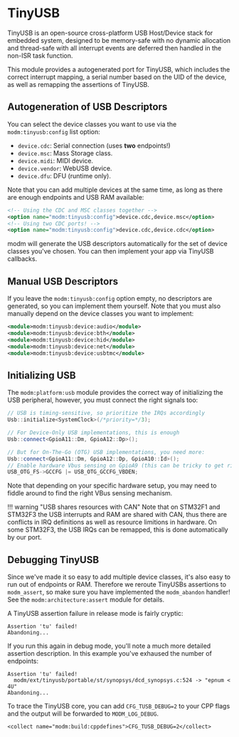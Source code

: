 # TinyUSB

TinyUSB is an open-source cross-platform USB Host/Device stack for embedded
system, designed to be memory-safe with no dynamic allocation and thread-safe
with all interrupt events are deferred then handled in the non-ISR task
function.

This module provides a autogenerated port for TinyUSB, which includes the
correct interrupt mapping, a serial number based on the UID of the device,
as well as remapping the assertions of TinyUSB.


## Autogeneration of USB Descriptors

You can select the device classes you want to use via the `modm:tinyusb:config`
list option:

- `device.cdc`: Serial connection (uses **two** endpoints!)
- `device.msc`: Mass Storage class.
- `device.midi`: MIDI device.
- `device.vendor`: WebUSB device.
- `device.dfu`: DFU (runtime only).

Note that you can add multiple devices at the same time, as long as there are
enough endpoints and USB RAM available:

```xml
<!-- Using the CDC and MSC classes together -->
<option name="modm:tinyusb:config">device.cdc,device.msc</option>
<!-- Using two CDC ports! -->
<option name="modm:tinyusb:config">device.cdc,device.cdc</option>
```

modm will generate the USB descriptors automatically for the set of device
classes you've chosen. You can then implement your app via TinyUSB callbacks.


## Manual USB Descriptors

If you leave the `modm:tinyusb:config` option empty, no descriptors are
generated, so you can implement them yourself. Note that you must also
manually depend on the device classes you want to implement:

```xml
<module>modm:tinyusb:device:audio</module>
<module>modm:tinyusb:device:bth</module>
<module>modm:tinyusb:device:hid</module>
<module>modm:tinyusb:device:net</module>
<module>modm:tinyusb:device:usbtmc</module>
```


## Initializing USB

The `modm:platform:usb` module provides the correct way of initializing the USB
peripheral, however, you must connect the right signals too:

```cpp
// USB is timing-sensitive, so prioritize the IRQs accordingly
Usb::initialize<SystemClock>(/*priority=*/3);

// For Device-Only USB implementations, this is enough
Usb::connect<GpioA11::Dm, GpioA12::Dp>();

// But for On-The-Go (OTG) USB implementations, you need more:
Usb::connect<GpioA11::Dm, GpioA12::Dp, GpioA10::Id>();
// Enable hardware Vbus sensing on GpioA9 (this can be tricky to get right!)
USB_OTG_FS->GCCFG |= USB_OTG_GCCFG_VBDEN;
```

Note that depending on your specific hardware setup, you may need to fiddle
around to find the right VBus sensing mechanism.

!!! warning "USB shares resources with CAN"
	Note that on STM32F1 and STM32F3 the USB interrupts and RAM are shared with CAN,
	thus there are conflicts in IRQ definitions as well as resource limitions in
	hardware. On some STM32F3, the USB IRQs can be remapped, this is done
	automatically by our port.


## Debugging TinyUSB

Since we've made it so easy to add multiple device classes, it's also easy to
run out of endpoints or RAM. Therefore we reroute TinyUSBs assertions to
`modm_assert`, so make sure you have implemented the `modm_abandon` handler!
See the `modm:architecture:assert` module for details.

A TinyUSB assertion failure in release mode is fairly cryptic:

```
Assertion 'tu' failed!
Abandoning...
```

If you run this again in debug mode, you'll note a much more detailed assertion
description. In this example you've exhaused the number of endpoints:

```
Assertion 'tu' failed!
  modm/ext/tinyusb/portable/st/synopsys/dcd_synopsys.c:524 -> "epnum < 4U"
Abandoning...
```

To trace the TinyUSB core, you can add `CFG_TUSB_DEBUG=2` to your CPP flags and
the output will be forwarded to `MODM_LOG_DEBUG`.

```
<collect name="modm:build:cppdefines">CFG_TUSB_DEBUG=2</collect>
```
